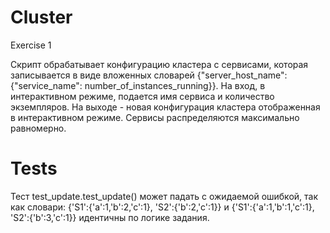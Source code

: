 # Cluster
Exercise 1

Скрипт обрабатывает конфигурацию кластера с сервисами, которая записывается в виде вложенных словарей
{"server_host_name": {"service_name": number_of_instances_running}}.
На вход, в интерактивном режиме, подается имя сервиса и количество экземпляров. На выходе - новая конфигурация кластера отображенная в интерактивном режиме. Сервисы распределяются максимально равномерно.


# Tests

Тест test_update.test_update() может падать с ожидаемой ошибкой, так как словари:
{'S1':{'a':1,'b':2,'c':1}, 'S2':{'b':2,'c':1}} и {'S1':{'a':1,'b':1,'c':1}, 'S2':{'b':3,'c':1}} 
идентичны по логике задания.
